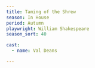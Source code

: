 ```yaml
---
title: Taming of the Shrew
season: In House
period: Autumn
playwright: William Shakespeare
season_sort: 40

cast:
  - name: Val Deans

---
```


